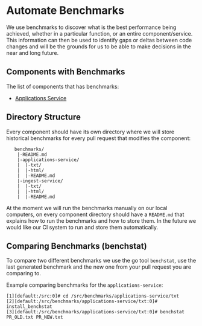 # Automate Benchmarks

We use benchmarks to discover what is the best performance being achieved, whether in
a particular function, or an entire component/service. This information can then be
used to identify gaps or deltas between code changes and will be the grounds for us
to be able to make decisions in the near and long future.

## Components with Benchmarks

The list of components that has benchmarks:

- [Applications Service](https://github.com/chef/automate/tree/master/benchmarks/applications-service)


## Directory Structure

Every component should have its own directory where we will store historical benchmarks
for every pull request that modifies the component:

```
   benchmarks/
    |-README.md
    |-applications-service/
    |  |-txt/
    |  |-html/
    |  |-README.md
    |-ingest-service/
    |  |-txt/
    |  |-html/
    |  |-README.md
```

At the moment we will run the benchmarks manually on our local computers, on every
component directory should have a `README.md` that explains how to run the benchmarks
and how to store them. In the future we would like our CI system to run and store them
automatically.

## Comparing Benchmarks (benchstat)

To compare two different benchmarks we use the go tool `benchstat`, use the last generated
benchmark and the new one from your pull request you are comparing to.

Example comparing benchmarks for the `applications-service`:

```
[1][default:/src:0]# cd /src/benchmarks/applications-service/txt
[2][default:/src/benchmarks/applications-service/txt:0]# install_benchstat
[3][default:/src/benchmarks/applications-service/txt:0]# benchstat PR_OLD.txt PR_NEW.txt
```

